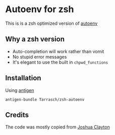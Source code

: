 # Autoenv for zsh

This is is a zsh optimized version of
[autoenv](https://github.com/kennethreitz/autoenv)

## Why a zsh version

  * Auto-completion will work rather than vomit
  * No stupid error messages
  * It's elegant to use the built in `chpwd_functions`

## Installation

Using [antigen](https://github.com/zsh-users/antigen)

    antigen-bundle Tarrasch/zsh-autoenv

## Credits

The code was mostly copied from [Joshua Clayton](https://github.com/joshuaclayton)

